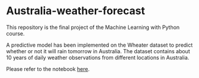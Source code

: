 # Australia-weather-forecast

This repository is the final project of the Machine Learning with Python course.

A predictive model has been implemented on the Wheater dataset to predict whether or not it will rain tomorrow in Australia. The dataset contains about 10 years of daily weather observations from different locations in Australia. 

Please refer to the notebook [here](https://github.com/freddysaav/Australia-weather-forecast/blob/main/ML0101EN_SkillUp_FinalAssignment.ipynb).
